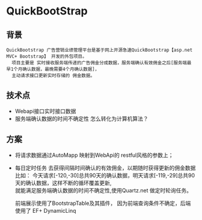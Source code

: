 # QuickBootStrap

## 背景
    QuickBootstrap 广告营销业绩管理平台是基于网上开源急速QuickBootstrap【asp.net MVC+ Bootstrap】 开发的外包项目。
      项目主要是 实时接收服务端传递的广告佣金分成数据，服务端确认有效佣金之后[服务端最早1个月确认数据，最晚需要4个月确认数据]，  
      主动请求接口更新实时存储的 佣金数据。
    
## 技术点
-    Webapi接口实时接口数据
-    服务端确认数据的时间不确定性 怎么转化为计算机算法？
## 方案
-    将请求数据通过AutoMapp 映射到WebApi的 restful风格的参数上；
-    每日定时任务 去获得间隔时间确认的有效佣金，以期随时获得更新的佣金数据
      比如： 今天请求[-120,-30]总共90天的确认数据，明天请求[-119,-29]总共90天的确认数据，这样不断的循环覆盖更新,       
      就能满足服务端确认数据的时间不确定性,使用Quartz.net 做定时轮询任务。
    
      前端展示使用了BootstrapTable及其插件，
      因为前端查询条件不确定，后端使用了 EF+ DynamicLinq
    
    
